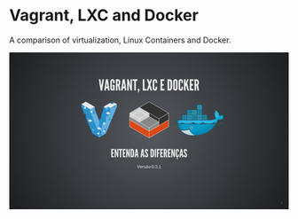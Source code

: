 # Vagrant, LXC and Docker

A comparison of virtualization, Linux Containers and Docker.

![cover](cover.jpg)
